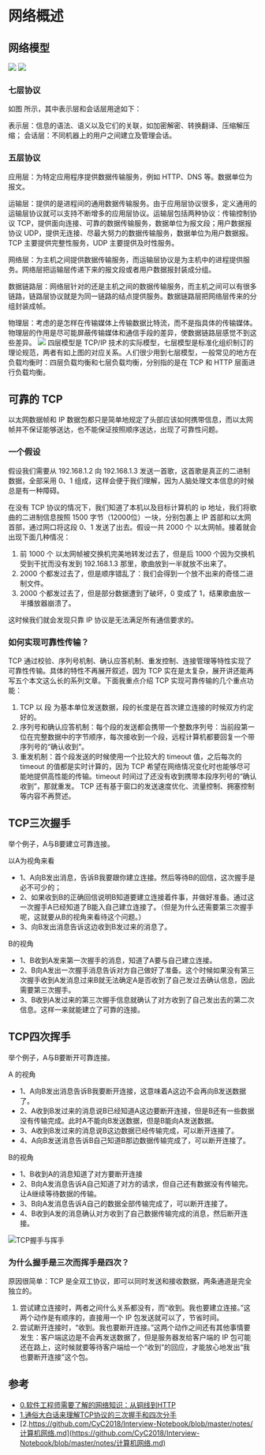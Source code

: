 # 网络概述
## 网络模型
![](./images/tcp_ip_1.png)
![](./images/osi_1.jpeg)
### 七层协议
如图 所示，其中表示层和会话层用途如下：

表示层：信息的语法、语义以及它们的关联，如加密解密、转换翻译、压缩解压缩；
会话层：不同机器上的用户之间建立及管理会话。
### 五层协议
应用层：为特定应用程序提供数据传输服务，例如 HTTP、DNS 等。数据单位为报文。

运输层：提供的是进程间的通用数据传输服务。由于应用层协议很多，定义通用的运输层协议就可以支持不断增多的应用层协议。运输层包括两种协议：传输控制协议 TCP，提供面向连接、可靠的数据传输服务，数据单位为报文段；用户数据报协议 UDP，提供无连接、尽最大努力的数据传输服务，数据单位为用户数据报。TCP 主要提供完整性服务，UDP 主要提供及时性服务。

网络层：为主机之间提供数据传输服务，而运输层协议是为主机中的进程提供服务。网络层把运输层传递下来的报文段或者用户数据报封装成分组。

数据链路层：网络层针对的还是主机之间的数据传输服务，而主机之间可以有很多链路，链路层协议就是为同一链路的结点提供服务。数据链路层把网络层传来的分组封装成帧。

物理层：考虑的是怎样在传输媒体上传输数据比特流，而不是指具体的传输媒体。物理层的作用是尽可能屏蔽传输媒体和通信手段的差异，使数据链路层感觉不到这些差异。
![](./images/tcp_ip_2.jpg)
四层模型是 TCP/IP 技术的实际模型，七层模型是标准化组织制订的理论规范，两者有如上图的对应关系。人们很少用到七层模型，一般常见的地方在负载均衡时：四层负载均衡和七层负载均衡，分别指的是在 TCP 和 HTTP 层面进行负载均衡。

## 可靠的 TCP
以太网数据帧和 IP 数据包都只是简单地规定了头部应该如何携带信息，而以太网帧并不保证能够送达，也不能保证按照顺序送达，出现了可靠性问题。

### 一个假设

假设我们需要从 192.168.1.2 向 192.168.1.3 发送一首歌，这首歌是真正的二进制数据，全部采用 0、1 组成，这样会便于我们理解，因为人脑处理文本信息的时候总是有一种障碍。

在没有 TCP 协议的情况下，我们知道了本机以及目标计算机的 ip 地址，我们将歌曲的二进制信息按照 1500 字节（12000位）一块，分别包裹上 IP 首部和以太网首部，通过网口将这段 0、1 发送了出去。假设一共 2000 个 以太网帧。接着就会出现下面几种情况：

1. 前 1000 个 以太网帧被交换机完美地转发过去了，但是后 1000 个因为交换机受到干扰而没有发到 192.168.1.3 那里，歌曲放到一半就放不出来了。
2. 2000 个都发过去了，但是顺序错乱了：我们会得到一个放不出来的奇怪二进制文件。
3. 2000 个都发过去了，但是部分数据遭到了破坏，0 变成了 1，结果歌曲放一半播放器崩溃了。

这时候我们就会发现只靠 IP 协议是无法满足所有通信要求的。

### 如何实现可靠性传输？

TCP 通过校验、序列号机制、确认应答机制、重发控制、连接管理等特性实现了可靠性传输。具体的特性不再展开叙述，因为 TCP 实在是太复杂，展开讲还能再写五个本文这么长的系列文章。下面我重点介绍 TCP 实现可靠传输的几个重点功能：

1. TCP 以 段 为基本单位发送数据，段的长度是在首次建立连接的时候双方约定好的。
2. 序列号和确认应答机制：每个段的发送都会携带一个整数序列号：当前段第一位在完整数据中的字节顺序，每次接收到一个段，远程计算机都要回复一个带序列号的“确认收到”。
3. 重发机制：首个段发送的时候使用一个比较大的 timeout 值，之后每次的 timeout 的值都是实时计算的，因为 TCP 希望在网络情况变化时也能够尽可能地提供高性能的传输。timeout 时间过了还没有收到携带本段序列号的“确认收到”，那就重发。
TCP 还有基于窗口的发送速度优化、流量控制、拥塞控制等内容不再赘述。

## TCP三次握手
举个例子，A与B要建立可靠连接。

以A为视角来看

- 1、A向B发出消息，告诉B我要跟你建立连接。然后等待B的回信，这次握手是必不可少的；
- 2、如果收到B的正确回信说明B知道要建立连接着件事，并做好准备。通过这一次握手A已经知道了B能入自己建立连接了。（但是为什么还需要第三次握手呢，这就要从B的视角来看待这个问题。）
- 3、向B发出消息告诉这边收到B发过来的消息了。

B的视角

- 1、B收到A发来第一次握手的消息，知道了A要与自己建立连接。
- 2、B向A发出一次握手消息告诉对方自己做好了准备。这个时候如果没有第三次握手收到A发消息过来B就无法确定A是否收到了自己发过去确认信息，因此需要第三次握手。
- 3、B收到A发过来的第三次握手信息就确认了对方收到了自己发出去的第二次信息。这样一来就能建立了可靠的连接。

## TCP四次挥手
举个例子，A与B要断开可靠连接。

A 的视角

- 1、A向B发出消息告诉B我要断开连接，这意味着A这边不会再向B发送数据了。
- 2、A收到B发过来的消息说B已经知道A这边要断开连接，但是B还有一些数据没有传输完成。此时A不能向B发送数据，但是B能向A发送数据。
- 3、A收到B发过来的消息说B这边数据已经传输完成，可以断开连接了。
- 4、A向B发送消息告诉B自己知道B那边数据传输完成了，可以断开连接了。

B的视角

- 1、B收到A的消息知道了对方要断开连接
- 2、B向A发消息告诉A自己知道了对方的请求，但自己还有数据没有传输完。让A继续等待数据的传输。
- 3、B向A发消息告诉A自己的数据全部传输完成了，可以断开连接了。
- 4、B收到A发的消息确认对方收到了自己数据传输完成的消息，然后断开连接。

![TCP握手与挥手](./images/tcp_1.jpeg)

### 为什么握手是三次而挥手是四次？

原因很简单：TCP 是全双工协议，即可以同时发送和接收数据，两条通道是完全独立的。

1. 尝试建立连接时，两者之间什么关系都没有，而“收到。我也要建立连接。”这两个动作是有顺序的，直接用一个 IP 包发送就可以了，节省时间。
2. 尝试断开连接时，“收到。我也要断开连接。”这两个动作之间还有其他事情要发生：客户端这边是不会再发送数据了，但是服务器发给客户端的 IP 包可能还在路上，这时候就要等待客户端给一个“收到”的回应，才能放心地发出“我也要断开连接”这个包。

## 参考
- [0.软件工程师需要了解的网络知识：从铜线到HTTP](https://lvwenhan.com/操作系统/485.html)
- [1.通俗大白话来理解TCP协议的三次握手和四次分手](https://github.com/jawil/blog/issues/14)
- [2.https://github.com/CyC2018/Interview-Notebook/blob/master/notes/计算机网络.md](https://github.com/CyC2018/Interview-Notebook/blob/master/notes/计算机网络.md)
